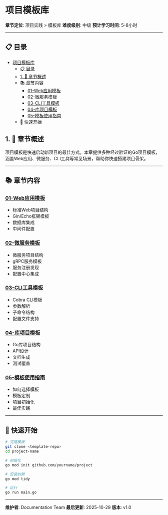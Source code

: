 # 项目模板库

**章节定位**: 项目实践 > 模板库
**难度级别**: 中级
**预计学习时间**: 5-8小时

---

## 📋 目录

- [项目模板库](#项目模板库)
  - [📋 目录](#-目录)
  - [1. 📖 章节概述](#1--章节概述)
  - [📚 章节内容](#-章节内容)
    - [01-Web应用模板](#01-web应用模板)
    - [02-微服务模板](#02-微服务模板)
    - [03-CLI工具模板](#03-cli工具模板)
    - [04-库项目模板](#04-库项目模板)
    - [05-模板使用指南](#05-模板使用指南)
  - [🎯 快速开始](#-快速开始)

## 1. 📖 章节概述

项目模板是快速启动新项目的最佳方式。本章提供多种经过验证的Go项目模板，涵盖Web应用、微服务、CLI工具等常见场景，帮助你快速搭建项目骨架。

---

## 📚 章节内容

### [01-Web应用模板](./01-Web应用模板.md)

- 标准Web项目结构
- Gin/Echo框架模板
- 数据库集成
- 中间件配置

### [02-微服务模板](./02-微服务模板.md)

- 微服务项目结构
- gRPC服务模板
- 服务注册发现
- 配置中心集成

### [03-CLI工具模板](./03-CLI工具模板.md)

- Cobra CLI模板
- 参数解析
- 子命令结构
- 配置文件支持

### [04-库项目模板](./04-库项目模板.md)

- Go库项目结构
- API设计
- 文档生成
- 测试覆盖

### [05-模板使用指南](./05-模板使用指南.md)

- 如何选择模板
- 模板定制
- 项目初始化
- 最佳实践

---

## 🎯 快速开始

```bash
# 克隆模板
git clone <template-repo>
cd project-name

# 初始化
go mod init github.com/yourname/project

# 安装依赖
go mod tidy

# 运行
go run main.go
```

---

**维护者**: Documentation Team
**最后更新**: 2025-10-29
**版本**: v1.0
